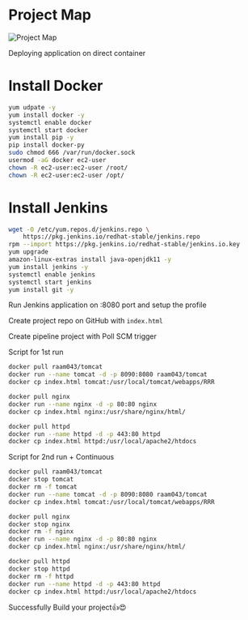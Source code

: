 # Project Map
![Project Map](https://user-images.githubusercontent.com/111989928/198692793-497f74be-5e3a-41e0-a802-0e22d113f841.png)





Deploying application on direct container

# Install Docker
```sh
yum udpate -y
yum install docker -y
systemctl enable docker
systemctl start docker
yum install pip -y
pip install docker-py
sudo chmod 666 /var/run/docker.sock
usermod -aG docker ec2-user
chown -R ec2-user:ec2-user /root/
chown -R ec2-user:ec2-user /opt/
```

# Install Jenkins
```sh
wget -O /etc/yum.repos.d/jenkins.repo \
    https://pkg.jenkins.io/redhat-stable/jenkins.repo
rpm --import https://pkg.jenkins.io/redhat-stable/jenkins.io.key
yum upgrade
amazon-linux-extras install java-openjdk11 -y
yum install jenkins -y
systemctl enable jenkins
systemctl start jenkins
yum install git -y
```

Run Jenkins application on :8080 port and setup the profile

Create project repo on GitHub with `index.html`

Create pipeline project with Poll SCM trigger

Script for 1st run
```sh
docker pull raam043/tomcat
docker run --name tomcat -d -p 8090:8080 raam043/tomcat
docker cp index.html tomcat:/usr/local/tomcat/webapps/RRR

docker pull nginx
docker run --name nginx -d -p 80:80 nginx
docker cp index.html nginx:/usr/share/nginx/html/

docker pull httpd
docker run --name httpd -d -p 443:80 httpd
docker cp index.html httpd:/usr/local/apache2/htdocs
```

Script for 2nd run + Continuous 
```sh
docker pull raam043/tomcat
docker stop tomcat
docker rm -f tomcat
docker run --name tomcat -d -p 8090:8080 raam043/tomcat
docker cp index.html tomcat:/usr/local/tomcat/webapps/RRR

docker pull nginx
docker stop nginx
docker rm -f nginx
docker run --name nginx -d -p 80:80 nginx
docker cp index.html nginx:/usr/share/nginx/html/

docker pull httpd
docker stop httpd
docker rm -f httpd
docker run --name httpd -d -p 443:80 httpd
docker cp index.html httpd:/usr/local/apache2/htdocs
```

Successfully Build your project👍😍
